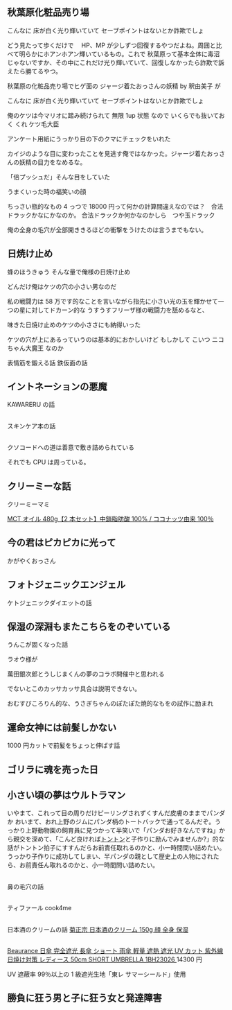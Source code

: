 ## 秋葉原化粧品売り場

こんなに 床が白く光り輝いていて セーブポイントはないとか詐欺でしょ

どう見たって歩くだけで　 HP、MP が少しずつ回復するやつだよね。周囲と比べて明らかにホアンホアン輝いているもの。これで
秋葉原って基本全体に毒沼じゃないですか、その中にこれだけ光り輝いていて、回復しなかったら詐欺で訴えたら勝てるやつ。

秋葉原の化粧品売り場でヒゲ面の ジャージ着たおっさんの妖精 by 釈由美子 が

こんなに 床が白く光り輝いていて セーブポイントはないとか詐欺でしょ

俺のケツは今マリオに踏み続けられて 無限 1up 状態 なので いくらでも抜いておく くれ
ケツ毛大臣

アンケート用紙にうっかり目の下のクマにチェックをいれた

カイジのような目に変わったことを見逃す俺ではなかった。ジャージ着たおっさんの妖精の目力をなめるな。

「倍プッシュだ」そんな目をしていた

うまくいった時の福笑いの顔

ちっさい瓶的なもの 4 っつで 18000 円って何かの計算間違えなのでは？　合法ドラックかなにかなのか。
合法ドラックか何かなのかしら　つや玉ドラック

俺の全身の毛穴が全部開ききるほどの衝撃をうけたのは言うまでもない。

## 日焼け止め

蜂のほうきゅう
そんな量で俺様の日焼け止め

どんだけ俺はケツの穴の小さい男なのだ

私の戦闘力は 58 万です的なことを言いながら指先に小さい光の玉を輝かせて一つの星に対してドカーン的な
うすうすフリーザ様の戦闘力を舐めるなと、

味きた日焼け止めのケツの小ささにも納得いった

ケツの穴が上にあるっていうのは基本的におかしいけど もしかして こいつ ニコちゃん大魔王 なのか

表情筋を鍛える話
鉄仮面の話

## イントネーションの悪魔

KAWARERU の話

##

スキンケア本の話

##

クソコードへの道は善意で敷き詰められている

それでも CPU は周っている。

## クリーミーな話

クリーミーマミ

[MCT オイル 480g【2 本セット】中鎖脂肪酸 100% / ココナッツ由来 100％](https://www.amazon.co.jp/gp/product/B08D7C2W53/)
[]()
[]()

## 今の君はピカピカに光って

かがやくおっさん

## フォトジェニックエンジェル

ケトジェニックダイエットの話

## 保湿の深淵もまたこちらをのぞいている

うんこが固くなった話

ラオウ様が

萬田銀次郎とうしじまくんの夢のコラボ開催中と思われる

でないとこのカッサカッサ具合は説明できない。

おむすびころりん的な、うさぎちゃんのぽたぽた焼的なもをの試作に励まれ

## 運命女神には前髪しかない

1000 円カットで前髪をちょっと伸ばす話

## ゴリラに魂を売った日

## 小さい頃の夢はウルトラマン

いやまて、これって目の周りだけピーリングされずくすんだ皮膚のままでパンダか
おいまて、おれ上野のジムにパンダ柄のトートバックで通ってるんだぞ。うっかり上野動物園の飼育員に見つかって半笑いで「パンダお好きなんですね」から親交を深めて、「こんど良ければ[トントン](<https://ja.wikipedia.org/wiki/%E3%83%88%E3%83%B3%E3%83%88%E3%83%B3_(%E3%82%B8%E3%83%A3%E3%82%A4%E3%82%A2%E3%83%B3%E3%83%88%E3%83%91%E3%83%B3%E3%83%80)>)と子作りに励んでみませんか?」的な話がトントン拍子にすすんだらお前責任取れるのかと、小一時間問い詰めたい。
うっかり子作りに成功してしまい、半パンダの親として歴史上の人物にされたら、お前責任ん取れるのかと、小一時間問い詰めたい。

##

鼻の毛穴の話

##

ティファール cook4me

[]()
[]()
[]()
[]()
[]()
[]()
[]()

##

日本酒のクリームの話
[菊正宗 日本酒のクリーム 150g 顔 全身 保湿](https://www.amazon.co.jp/gp/product/B074X8M8MT)

##

[ Beaurance 日傘 完全遮光 長傘 ショート 雨傘 軽量 遮熱 遮光 UV カット 紫外線 日焼け対策 レディース 50cm SHORT UMBRELLA 1BH23026 ](https://www.amazon.co.jp/gp/product/B0CBM6PS51/ref=ox_sc_saved_image_1?smid=A1IVTQYV5OA8H5&psc=1) 14300 円

UV 遮蔽率 99％以上の 1 級遮光生地「東レ サマーシールド」使用

##

## 勝負に狂う男と子に狂う女と発達障害

##

##

##

##

##

##

##

##
